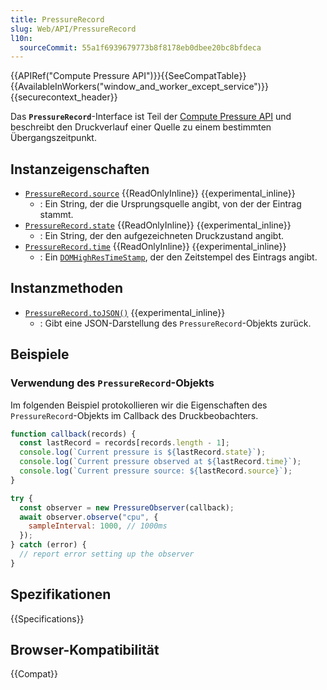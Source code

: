 ```yaml
---
title: PressureRecord
slug: Web/API/PressureRecord
l10n:
  sourceCommit: 55a1f6939679773b8f8178eb0dbee20bc8bfdeca
---
```


{{APIRef("Compute Pressure API")}}{{SeeCompatTable}}{{AvailableInWorkers("window_and_worker_except_service")}}{{securecontext_header}}

Das **`PressureRecord`**-Interface ist Teil der [Compute Pressure API](/de/docs/Web/API/Compute_Pressure_API) und beschreibt den Druckverlauf einer Quelle zu einem bestimmten Übergangszeitpunkt.

## Instanzeigenschaften

- [`PressureRecord.source`](/de/docs/Web/API/PressureRecord/source) {{ReadOnlyInline}} {{experimental_inline}}
  - : Ein String, der die Ursprungsquelle angibt, von der der Eintrag stammt.
- [`PressureRecord.state`](/de/docs/Web/API/PressureRecord/state) {{ReadOnlyInline}} {{experimental_inline}}
  - : Ein String, der den aufgezeichneten Druckzustand angibt.
- [`PressureRecord.time`](/de/docs/Web/API/PressureRecord/time) {{ReadOnlyInline}} {{experimental_inline}}
  - : Ein [`DOMHighResTimeStamp`](/de/docs/Web/API/DOMHighResTimeStamp), der den Zeitstempel des Eintrags angibt.

## Instanzmethoden

- [`PressureRecord.toJSON()`](/de/docs/Web/API/PressureRecord/toJSON) {{experimental_inline}}
  - : Gibt eine JSON-Darstellung des `PressureRecord`-Objekts zurück.

## Beispiele

### Verwendung des `PressureRecord`-Objekts

Im folgenden Beispiel protokollieren wir die Eigenschaften des `PressureRecord`-Objekts im Callback des Druckbeobachters.

```js
function callback(records) {
  const lastRecord = records[records.length - 1];
  console.log(`Current pressure is ${lastRecord.state}`);
  console.log(`Current pressure observed at ${lastRecord.time}`);
  console.log(`Current pressure source: ${lastRecord.source}`);
}

try {
  const observer = new PressureObserver(callback);
  await observer.observe("cpu", {
    sampleInterval: 1000, // 1000ms
  });
} catch (error) {
  // report error setting up the observer
}
```

## Spezifikationen

{{Specifications}}

## Browser-Kompatibilität

{{Compat}}
